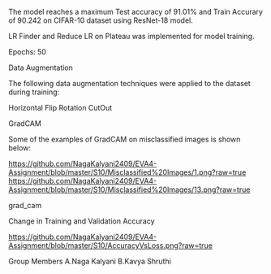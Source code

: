 
The model reaches a maximum Test accuracy of 91.01% and Train Accurary of 90.242 on CIFAR-10 dataset using ResNet-18 model.

LR Finder and Reduce LR on Plateau was implemented for model training.

Epochs: 50

Data Augmentation

The following data augmentation techniques were applied to the dataset during training:

  Horizontal Flip
  Rotation
  CutOut

GradCAM

Some of the examples of GradCAM on misclassified images is shown below:


https://github.com/NagaKalyani2409/EVA4-Assignment/blob/master/S10/Misclassified%20Images/1.png?raw=true
https://github.com/NagaKalyani2409/EVA4-Assignment/blob/master/S10/Misclassified%20Images/13.png?raw=true

grad_cam

Change in Training and Validation Accuracy

https://github.com/NagaKalyani2409/EVA4-Assignment/blob/master/S10/AccuracyVsLoss.png?raw=true


Group Members
A.Naga Kalyani 
B.Kavya Shruthi
